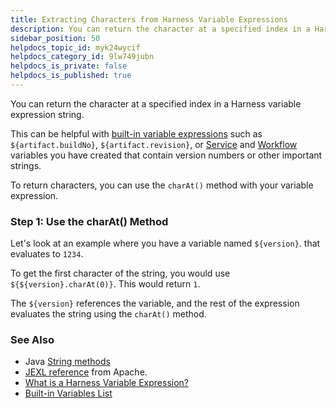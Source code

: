 ```yaml
---
title: Extracting Characters from Harness Variable Expressions
description: You can return the character at a specified index in a Harness variable expression string. This can be helpful with built-in variable expressions such as ${artifact.buildNo} , ${artifact.revision} ,…
sidebar_position: 50
helpdocs_topic_id: myk24wycif
helpdocs_category_id: 9lw749jubn
helpdocs_is_private: false
helpdocs_is_published: true
---
```


You can return the character at a specified index in a Harness variable expression string.

This can be helpful with [built-in variable expressions](built-in-variables-list.md) such as `${artifact.buildNo}`, `${artifact.revision}`, or [Service](../../../continuous-delivery/model-cd-pipeline/setup-services/add-service-level-config-variables.md) and [Workflow](../../../continuous-delivery/model-cd-pipeline/workflows/add-workflow-variables-new-template.md) variables you have created that contain version numbers or other important strings.

To return characters, you can use the `charAt()` method with your variable expression.

### Step 1: Use the charAt() Method

Let's look at an example where you have a variable named `${version}`. that evaluates to `1234`.

To get the first character of the string, you would use `${${version}.charAt(0)}`. This would return `1`.

The `${version}` references the variable, and the rest of the expression evaluates the string using the `charAt()` method.

### See Also

* Java [String methods](https://docs.oracle.com/javase/8/docs/api/java/lang/String.html#method.summary)
* [JEXL reference](https://commons.apache.org/proper/commons-jexl/reference/syntax.html) from Apache.
* [What is a Harness Variable Expression?](variables.md)
* [Built-in Variables List](built-in-variables-list.md)

